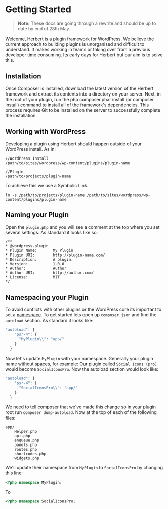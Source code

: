 # Getting Started

> **Note:**  These docs are going through a rewrite and should be up to date by end of 28th May.

Welcome, Herbert is a plugin framework for WordPress. We believe the current approach to building plugins is unorganised and difficult to understand. It makes working in teams or taking over from a previous developer time consuming. Its early days for Herbert but our aim is to solve this.


## Installation

Once Composer is installed, download the latest version of the Herbert framework and extract its contents into a directory on your server. Next, in the root of your plugin, run the php composer.phar install (or composer install) command to install all of the framework's dependencies. This process requires Git to be installed on the server to successfully complete the installation.

## Working with WordPress

Developing a plugin using Herbert should happen outside of your WordPress install. As in:

	//WordPress Install
	/path/to/sites/wordpress/wp-content/plugins/plugin-name

	//Plugin
	/path/to/projects/plugin-name

 To achieve this we use a Symbolic Link.

	ln -s /path/to/projects/plugin-name /path/to/sites/wordpress/wp-content/plugins/plugin-name

## Naming your Plugin

Open the `plugin.php` and you will see a comment at the top where you set several settings. As standard it looks like so:


	/**
	* @wordpress-plugin
	* Plugin Name:       My Plugin
	* Plugin URI:        http://plugin-name.com/
	* Description:       A plugin.
	* Version:           1.0.0
	* Author:            Author
	* Author URI:        http://author.com/
	* License:           MIT
	*/

## Namespacing your Plugin

To avoid conflicts with other plugins or the WordPress core its important to set a [namespace](http://php.net/manual/en/language.namespaces.php). To get started lets open up `composer.json` and find the `autoload` section. As standard it looks like:

``` javascript
"autoload": {
    "psr-4": {
      "MyPlugin\\": "app/"
    }
  }
```
Now let's update `MyPlugin` with your namespace. Generally your plugin name without spaces, for example: Our plugin called `Social Icons (pro)` would become `SocialIconsPro`. Now the autoload section would look like:

``` javascript
"autoload": {
    "psr-4": {
      "SocialIconsPro\\": "app/"
    }
  }
```
We need to tell composer that we've made this change so in your plugin root run `composer dump-autoload`. Now at the top of each of the following files:

```
app/
	Helper.php
	api.php
	enqueue.php
	panels.php
	routes.php
	shortcodes.php
	widgets.php
```


We'll update their namespace from `MyPlugin` to `SocialIconsPro` by changing this line:

``` php
<?php namespace MyPlugin;
```
To

``` php
<?php namespace SocialIconsPro;
```
